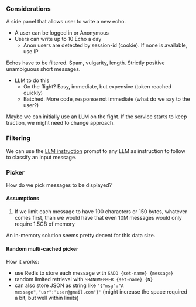 ### Considerations

A side panel that allows user to write a new echo.

- A user can be logged in or Anonymous
- Users can write up to 10 Echo a day
  - Anon users are detected by session-id (cookie). If none is available, use IP

Echos have to be filtered. Spam, vulgarity, length. Strictly positive unambiguous short messages.

- LLM to do this
  - On the flight? Easy, immediate, but expensive (token reached quickly)
  - Batched. More code, response not immediate (what do we say to the user?)

Maybe we can initially use an LLM on the fight. If the service starts to keep traction, we might need to change approach.

### Filtering

We can use the [LLM instruction](llm-instruction.md) prompt to any LLM as instruction to follow to classify an input message.

### Picker

How do we pick messages to be displayed?

#### Assumptions

1. If we limit each message to have 100 characters or 150 bytes, whatever comes first, than we would have that even 10M messages
   would only require 1.5GB of memory

An in-memory solution seems pretty decent for this data size.

#### Random multi-cached picker

How it works:

- use Redis to store each message with `SADD {set-name} {message}`
- random limited retrieval with `SRANDMEMBER {set-name} {N}`
- can also store JSON as string like `'{"msg":"A message","usr":"user@gmail.com"}'` (might increase the space required a bit, but well within limits)
